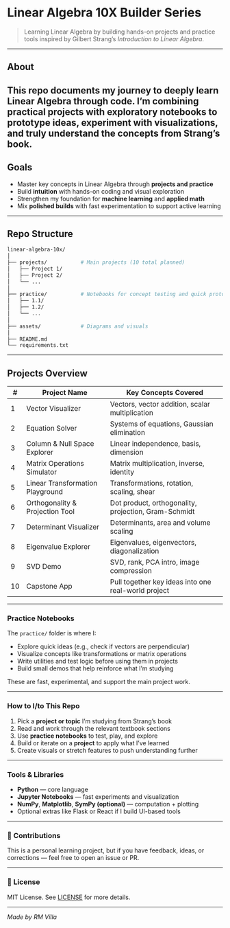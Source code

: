 # Linear Algebra 10X Builder Series

> Learning Linear Algebra by building hands-on projects and practice tools inspired by Gilbert Strang’s *Introduction to Linear Algebra*.

---

## About

This repo documents my journey to **deeply learn Linear Algebra** through code. I’m combining **practical projects** with **exploratory notebooks** to prototype ideas, experiment with visualizations, and truly understand the concepts from Strang’s book.
---

## Goals

* Master key concepts in Linear Algebra through **projects and practice**
* Build **intuition** with hands-on coding and visual exploration
* Strengthen my foundation for **machine learning** and **applied math**
* Mix **polished builds** with fast experimentation to support active learning

---

## Repo Structure

```bash
linear-algebra-10x/
│
├── projects/           # Main projects (10 total planned)
│   ├── Project 1/
│   ├── Project 2/
│   └── ...
│
├── practice/           # Notebooks for concept testing and quick prototypes
│   ├── 1.1/
│   ├── 1.2/
│   └── ...
│
├── assets/             # Diagrams and visuals
│
├── README.md
└── requirements.txt
````

---

## Projects Overview

|#|Project Name|Key Concepts Covered|
|---|---|---|
|1|Vector Visualizer|Vectors, vector addition, scalar multiplication|
|2|Equation Solver|Systems of equations, Gaussian elimination|
|3|Column & Null Space Explorer|Linear independence, basis, dimension|
|4|Matrix Operations Simulator|Matrix multiplication, inverse, identity|
|5|Linear Transformation Playground|Transformations, rotation, scaling, shear|
|6|Orthogonality & Projection Tool|Dot product, orthogonality, projection, Gram-Schmidt|
|7|Determinant Visualizer|Determinants, area and volume scaling|
|8|Eigenvalue Explorer|Eigenvalues, eigenvectors, diagonalization|
|9|SVD Demo|SVD, rank, PCA intro, image compression|
|10|Capstone App|Pull together key ideas into one real-world project|

---

### Practice Notebooks

The `practice/` folder is where I:

- Explore quick ideas (e.g., check if vectors are perpendicular)
- Visualize concepts like transformations or matrix operations
- Write utilities and test logic before using them in projects
- Build small demos that help reinforce what I’m studying

These are fast, experimental, and support the main project work.

---

### How to I/to This Repo

1. Pick a **project or topic** I’m studying from Strang’s book
2. Read and work through the relevant textbook sections
3. Use **practice notebooks** to test, play, and explore
4. Build or iterate on a **project** to apply what I’ve learned
5. Create visuals or stretch features to push understanding further
    

---

### Tools & Libraries

- **Python** — core language
- **Jupyter Notebooks** — fast experiments and visualization
- **NumPy**, **Matplotlib**, **SymPy (optional)** — computation + plotting
- Optional extras like Flask or React if I build UI-based tools
    

---

### 🤝 Contributions

This is a personal learning project, but if you have feedback, ideas, or corrections — feel free to open an issue or PR.

---

### 📄 License

MIT License. See [LICENSE](https://en.wikipedia.org/wiki/MIT_License) for more details.

---

_Made by RM Villa_
